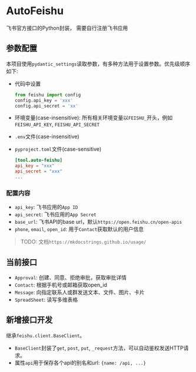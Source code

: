# AutoFeishu

飞书官方接口的Python封装， 需要自行注册飞书应用

## 参数配置

本项目使用`pydantic_settings`读取参数，有多种方法用于设置参数。优先级顺序如下:

- 代码中设置

  ```python
  from feishu import config
  config.api_key = 'xxx'
  config.api_secret = 'xx'
  ```

- 环境变量(case-insensitive): 所有相关环境变量以`FEISHU_`开头，例如`FEISHU_API_KEY`, `FEISHU_API_SECRET`

- `.env`文件(case-insensitive)
- `pyproject.toml`文件(case-sensitive)

  ```toml
  [tool.auto-feishu]
  api_key = "xxx"
  api_secret = "xxx"
  ...
  ```

### 配置内容

- `api_key`: 飞书应用的`App ID`
- `api_secret`: 飞书应用的`App Secret`
- `base_url`: 飞书API的base url，默认`https://open.feishu.cn/open-apis`
- `phone`, `email`, `open_id`: 用于`Contact`获取默认的用户信息

> TODO: 文档`https://mkdocstrings.github.io/usage/`

## 当前接口

- `Approval`: 创建、同意、拒绝审批，获取审批详情
- `Contact`: 根据手机号或邮箱获取open_id
- `Message`: 向指定联系人或群发送文本、文件、图片、卡片
- `SpreadSheet`: 读写多维表格

## 新增接口开发

继承`feishu.client.BaseClient`。

- `BaseClient`封装了`get`, `post`, `put`, `_request`方法，可以自动鉴权发送HTTP请求。
- 属性`api`用于保存各个api的别名和url: `{name: /api, ...}`

